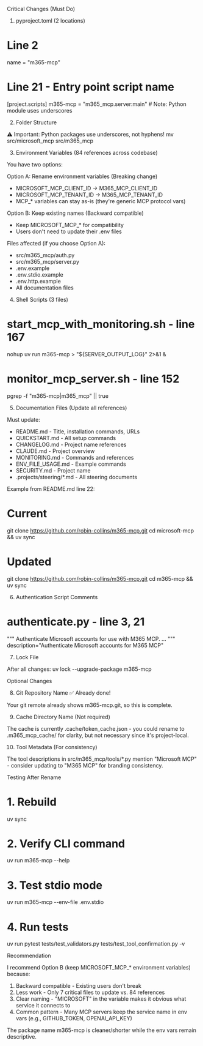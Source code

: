   Critical Changes (Must Do)

  1. pyproject.toml (2 locations)

  # Line 2
  name = "m365-mcp"

  # Line 21 - Entry point script name
  [project.scripts]
  m365-mcp = "m365_mcp.server:main"  # Note: Python module uses underscores

  2. Folder Structure

  ⚠️ Important: Python packages use underscores, not hyphens!
  mv src/microsoft_mcp src/m365_mcp

  3. Environment Variables (84 references across codebase)

  You have two options:

  Option A: Rename environment variables (Breaking change)
  - MICROSOFT_MCP_CLIENT_ID → M365_MCP_CLIENT_ID
  - MICROSOFT_MCP_TENANT_ID → M365_MCP_TENANT_ID
  - MCP_* variables can stay as-is (they're generic MCP protocol vars)

  Option B: Keep existing names (Backward compatible)
  - Keep MICROSOFT_MCP_* for compatibility
  - Users don't need to update their .env files

  Files affected (if you choose Option A):
  - src/m365_mcp/auth.py
  - src/m365_mcp/server.py
  - .env.example
  - .env.stdio.example
  - .env.http.example
  - All documentation files

  4. Shell Scripts (3 files)

  # start_mcp_with_monitoring.sh - line 167
  nohup uv run m365-mcp > "${SERVER_OUTPUT_LOG}" 2>&1 &

  # monitor_mcp_server.sh - line 152
  pgrep -f "m365-mcp|m365_mcp" || true

  5. Documentation Files (Update all references)

  Must update:
  - README.md - Title, installation commands, URLs
  - QUICKSTART.md - All setup commands
  - CHANGELOG.md - Project name references
  - CLAUDE.md - Project overview
  - MONITORING.md - Commands and references
  - ENV_FILE_USAGE.md - Example commands
  - SECURITY.md - Project name
  - .projects/steering/*.md - All steering documents

  Example from README.md line 22:
  # Current
  git clone https://github.com/robin-collins/m365-mcp.git
  cd microsoft-mcp && uv sync

  # Updated
  git clone https://github.com/robin-collins/m365-mcp.git
  cd m365-mcp && uv sync

  6. Authentication Script Comments

  # authenticate.py - line 3, 21
  """
  Authenticate Microsoft accounts for use with M365 MCP.
  ...
  """
  description="Authenticate Microsoft accounts for M365 MCP"

  7. Lock File

  After all changes:
  uv lock --upgrade-package m365-mcp

  Optional Changes

  8. Git Repository Name ✅ Already done!

  Your git remote already shows m365-mcp.git, so this is complete.

  9. Cache Directory Name (Not required)

  The cache is currently .cache/token_cache.json - you could rename to .m365_mcp_cache/ for clarity, but not necessary since it's project-local.

  10. Tool Metadata (For consistency)

  The tool descriptions in src/m365_mcp/tools/*.py mention "Microsoft MCP" - consider updating to "M365 MCP" for branding consistency.

  Testing After Rename

  # 1. Rebuild
  uv sync

  # 2. Verify CLI command
  uv run m365-mcp --help

  # 3. Test stdio mode
  uv run m365-mcp --env-file .env.stdio

  # 4. Run tests
  uv run pytest tests/test_validators.py tests/test_tool_confirmation.py -v

  Recommendation

  I recommend Option B (keep MICROSOFT_MCP_* environment variables) because:
  1. Backward compatible - Existing users don't break
  2. Less work - Only 7 critical files to update vs. 84 references
  3. Clear naming - "MICROSOFT" in the variable makes it obvious what service it connects to
  4. Common pattern - Many MCP servers keep the service name in env vars (e.g., GITHUB_TOKEN, OPENAI_API_KEY)

  The package name m365-mcp is cleaner/shorter while the env vars remain descriptive.
